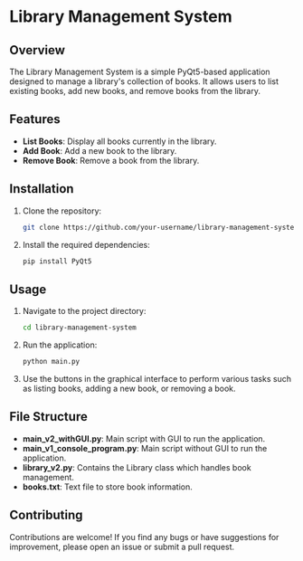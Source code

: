 # Library Management System

## Overview
The Library Management System is a simple PyQt5-based application designed to manage a library's collection of books. It allows users to list existing books, add new books, and remove books from the library.

## Features
- **List Books**: Display all books currently in the library.
- **Add Book**: Add a new book to the library.
- **Remove Book**: Remove a book from the library.

## Installation
1. Clone the repository:
   ```bash
   git clone https://github.com/your-username/library-management-system.git
   ```
2. Install the required dependencies:
   ```bash
   pip install PyQt5
   ```

## Usage
1. Navigate to the project directory:
   ```bash
   cd library-management-system
   ```
2. Run the application:
   ```bash
   python main.py
   ```
3. Use the buttons in the graphical interface to perform various tasks such as listing books, adding a new book, or removing a book.

## File Structure
- **main_v2_withGUI.py**: Main script with GUI to run the application.
- **main_v1_console_program.py**: Main script without GUI to run the application.
- **library_v2.py**: Contains the Library class which handles book management.
- **books.txt**: Text file to store book information.

## Contributing
Contributions are welcome! If you find any bugs or have suggestions for improvement, please open an issue or submit a pull request.

